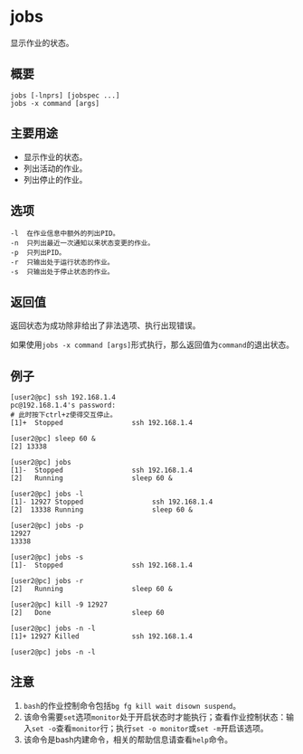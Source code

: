 jobs
===

显示作业的状态。

## 概要

```
jobs [-lnprs] [jobspec ...]
jobs -x command [args]
```

## 主要用途

- 显示作业的状态。
- 列出活动的作业。
- 列出停止的作业。

## 选项

```
-l	在作业信息中额外的列出PID。
-n	只列出最近一次通知以来状态变更的作业。
-p	只列出PID。
-r	只输出处于运行状态的作业。
-s	只输出处于停止状态的作业。
```

## 返回值

返回状态为成功除非给出了非法选项、执行出现错误。

如果使用`jobs -x command [args]`形式执行，那么返回值为`command`的退出状态。

## 例子

```
[user2@pc] ssh 192.168.1.4
pc@192.168.1.4's password:
# 此时按下ctrl+z使得交互停止。
[1]+  Stopped                 ssh 192.168.1.4

[user2@pc] sleep 60 &
[2] 13338

[user2@pc] jobs
[1]-  Stopped                 ssh 192.168.1.4
[2]   Running                 sleep 60 &

[user2@pc] jobs -l
[1]- 12927 Stopped                 ssh 192.168.1.4
[2]  13338 Running                 sleep 60 &

[user2@pc] jobs -p
12927
13338

[user2@pc] jobs -s
[1]-  Stopped                 ssh 192.168.1.4

[user2@pc] jobs -r
[2]   Running                 sleep 60 &

[user2@pc] kill -9 12927
[2]   Done                    sleep 60

[user2@pc] jobs -n -l
[1]+ 12927 Killed             ssh 192.168.1.4

[user2@pc] jobs -n -l
```

## 注意

1. `bash`的作业控制命令包括`bg fg kill wait disown suspend`。
2. 该命令需要`set`选项`monitor`处于开启状态时才能执行；查看作业控制状态：输入`set -o`查看`monitor`行；执行`set -o monitor`或`set -m`开启该选项。
3. 该命令是bash内建命令，相关的帮助信息请查看`help`命令。


